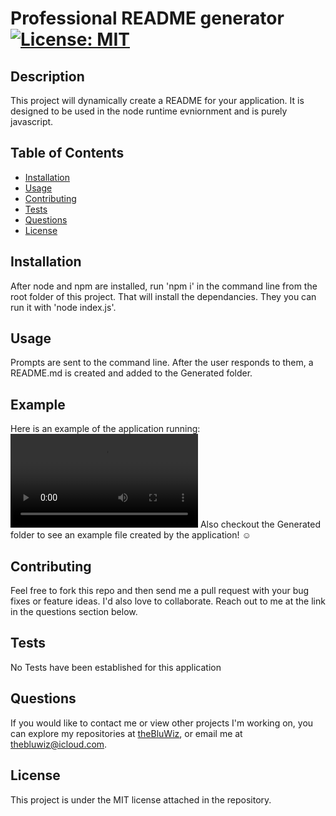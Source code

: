 # Professional README generator [![License: MIT](https://img.shields.io/badge/License-MIT-yellow.svg)](https://opensource.org/licenses/MIT)
## Description
This project will dynamically create a README for your application. It is designed to be used in the node runtime evniornment and is purely javascript.
## Table of Contents
  - [Installation](##Installation)
  - [Usage](##Usage)
  - [Contributing](##Contributing)
  - [Tests](##Tests)
  - [Questions](##Questions)
  - [License](##License)
## Installation
After node and npm are installed, run 'npm i' in the command line from the root folder of this project. That will install the dependancies. They you can run it with 'node index.js'.
## Usage
Prompts are sent to the command line. After the user responds to them, a README.md is created and added to the Generated folder.
## Example
Here is an example of the application running:
![preview](https://user-images.githubusercontent.com/88697112/204350219-d06e3ce6-6cda-4324-b7f9-6d3c605251d2.mp4)
Also checkout the Generated folder to see an example file created by the application! ☺️
## Contributing
Feel free to fork this repo and then send me a pull request with your bug fixes or feature ideas. I'd also love to collaborate. Reach out to me at the link in the questions section below.
## Tests
No Tests have been established for this application
## Questions
If you would like to contact me or view other projects I'm working on, you can explore my repositories at [theBluWiz](https://github.com/theBluWiz), or email me at thebluwiz@icloud.com.
## License
This project is under the MIT license attached in the repository.
